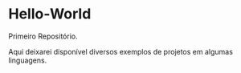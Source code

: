 # Hello-World
Primeiro Repositório.

Aqui deixarei disponível diversos exemplos de projetos em algumas linguagens.
